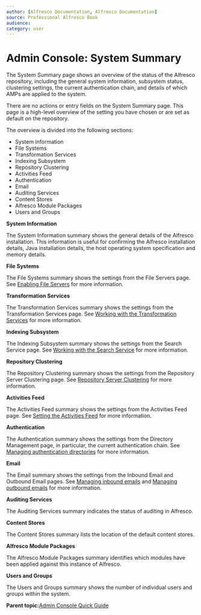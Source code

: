 ```yaml
---
author: [Alfresco Documentation, Alfresco Documentation]
source: Professional Alfresco Book
audience: 
category: user
---
```


# Admin Console: System Summary

The System Summary page shows an overview of the status of the Alfresco repository, including the general system information, subsystem status, clustering settings, the current authentication chain, and details of which AMPs are applied to the system.

There are no actions or entry fields on the System Summary page. This page is a high-level overview of the setting you have chosen or are set as default on the repository.

The overview is divided into the following sections:

-   System information
-   File Systems
-   Transformation Services
-   Indexing Subsystem
-   Repository Clustering
-   Activities Feed
-   Authentication
-   Email
-   Auditing Services
-   Content Stores
-   Alfresco Module Packages
-   Users and Groups

**System Information**

The System Information summary shows the general details of the Alfresco installation. This information is useful for confirming the Alfresco installation details, Java installation details, the host operating system specification and memory details.

**File Systems**

The File Systems summary shows the settings from the File Servers page. See [Enabling File Servers](../tasks/adminconsole-fileservers.md) for more information.

**Transformation Services**

The Transformation Services summary shows the settings from the Transformation Services page. See [Working with the Transformation Services](../tasks/adminconsole-transformationservices.md) for more information.

**Indexing Subsystem**

The Indexing Subsystem summary shows the settings from the Search Service page. See [Working with the Search Service](../tasks/adminconsole-searchservice-solr.md) for more information.

**Repository Clustering**

The Repository Clustering summary shows the settings from the Repository Server Clustering page. See [Repository Server Clustering](../tasks/adminconsole-reposerverclustering.md) for more information.

**Activities Feed**

The Activities Feed summary shows the settings from the Activities Feed page. See [Setting the Activities Feed](../tasks/adminconsole-activitiesfeed.md) for more information.

**Authentication**

The Authentication summary shows the settings from the Directory Management page, in particular, the current authentication chain. See [Managing authentication directories](../tasks/adminconsole-directorymgt-ac.md) for more information.

**Email**

The Email summary shows the settings from the Inbound Email and Outbound Email pages. See [Managing inbound emails](../tasks/adminconsole-inboundemail.md) and [Managing outbound emails](../tasks/adminconsole-outboundemail.md) for more information.

**Auditing Services**

The Auditing Services summary indicates the status of auditing in Alfresco.

**Content Stores**

The Content Stores summary lists the location of the default content stores.

**Alfresco Module Packages**

The Alfresco Module Packages summary identifies which modules have been applied against this instance of Alfresco.

**Users and Groups**

The Users and Groups summary shows the number of individual users and groups within the system.

**Parent topic:**[Admin Console Quick Guide](../concepts/at-adminconsole.md)

